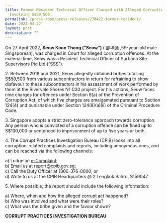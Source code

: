 ```yaml
---
title: Former Resident Technical Officer Charged with Alleged Corruption
  Involving S$50,500
permalink: /press-room/press-releases/270422-former-resident/
date: 2022-04-27
layout: post
description: ""
---
```

On 27 April 2022, **Seow Koon Thong (“Seow”)** ( 邵坤通 ,59-year-old male
Singaporean), was charged in Court for alleged corruption offences. At the material time,
Seow was a Resident Technical Officer of Surbana Site Supervisors Pte Ltd (“SSS”).


2\. Between 2018 and 2021, Seow allegedly obtained bribes totalling S$50,500 from
various subcontractors in return for refraining to show disfavour to these subcontractors in
his assessment of work performed by them at the Rivervale Shores N1 C30 project. For his
actions, Seow faces nine charges for offences under Section 6(a) of the Prevention of
Corruption Act, of which five charges are amalgamated pursuant to Section 124(4) and
punishable under Section 124(8)(a)(ii) of the Criminal Procedure Code.


3\. Singapore adopts a strict zero-tolerance approach towards corruption. Any person
who is convicted of a corruption offence can be fined up to S$100,000 or sentenced to
imprisonment of up to five years or both.

4\. The Corrupt Practices Investigation Bureau (CPIB) looks into all corruption-related
complaints and reports, including anonymous ones, and can be reached via the following
channels:

a) Lodge an [e-Complaint](/e-services/e-complaint-for-corrupt-conduct);<br>
b) Email us at <a href="mailto:report@cpib.gov.sg" class="spamspan">report@cpib.gov.sg</a>;<br>
c) Call the Duty Officer at 1800-376-0000; or<br>
d) Write to us at the CPIB Headquarters @ 2 Lengkok Bahru, S159047.

5\.        Where possible, the report should include the following information:

a) Where, when and how the alleged corrupt act happened?<br>
b) Who was involved and what were their roles?<br>
c) What was the bribe given and the favour shown?

**CORRUPT PRACTICES INVESTIGATION BUREAU**